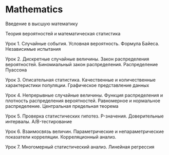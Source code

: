 # Mathematics
Введение в высшую математику

Теория вероятностей и математическая статистика

Урок 1. Случайные события. Условная вероятность. Формула Байеса. Независимые испытания

Урок 2. Дискретные случайные величины. Закон распределения вероятностей. Биномиальный закон распределения. Распределение Пуассона

Урок 3. Описательная статистика. Качественные и количественные характеристики популяции. Графическое представление данных

Урок 4. Непрерывные случайные величины. Функция распределения и плотность распределения вероятностей. Равномерное и нормальное распределение. Центральная предельная теорема

Урок 5. Проверка статистических гипотез. P-значения. Доверительные интервалы. A/B-тестирование

Урок 6. Взаимосвязь величин. Параметрические и непараметрические показатели корреляции. Корреляционный анализ.

Урок 7. Многомерный статистический анализ. Линейная регрессия
